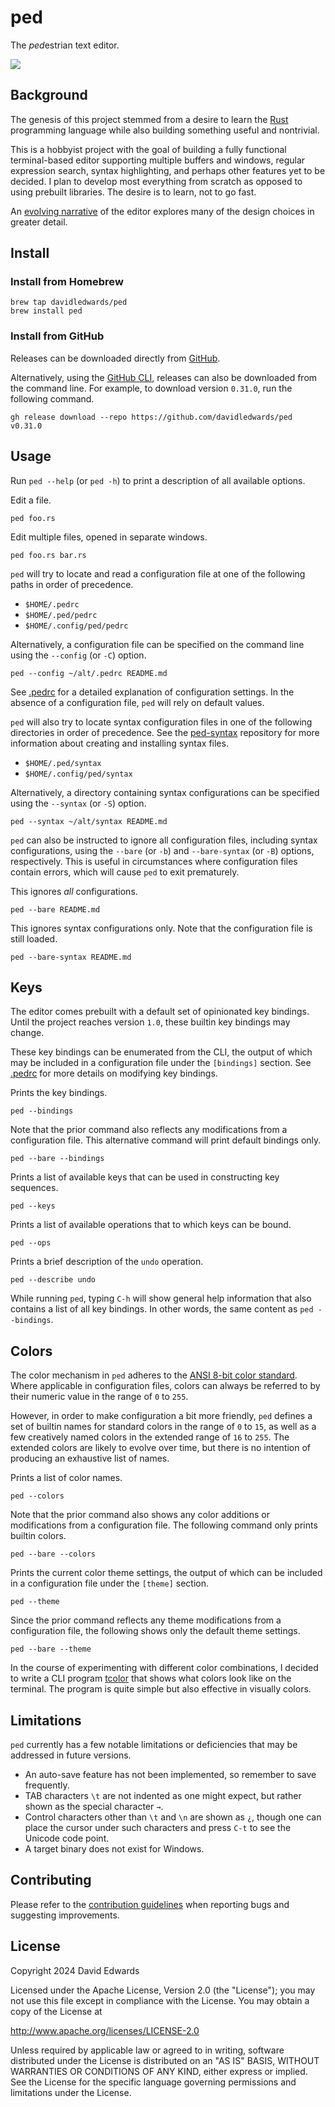 # ped

The *ped*estrian text editor.

![](content/ped-snapshot.png)

## Background

The genesis of this project stemmed from a desire to learn the [Rust](https://www.rust-lang.org/) programming language while also building something useful and nontrivial.

This is a hobbyist project with the goal of building a fully functional terminal-based editor supporting multiple buffers and windows, regular expression search, syntax highlighting, and perhaps other features yet to be decided. I plan to develop most everything from scratch as opposed to using prebuilt libraries. The desire is to learn, not to go fast.

An [evolving narrative](DESIGN.md) of the editor explores many of the design choices in greater detail.

## Install

### Install from Homebrew

```shell
brew tap davidledwards/ped
brew install ped
```

### Install from GitHub

Releases can be downloaded directly from [GitHub](https://github.com/davidledwards/ped/releases).

Alternatively, using the [GitHub CLI](https://cli.github.com/), releases can also be downloaded from the command line. For example, to download version `0.31.0`, run the following command.

```shell
gh release download --repo https://github.com/davidledwards/ped v0.31.0
```

## Usage

Run `ped --help` (or `ped -h`) to print a description of all available options.

Edit a file.

```shell
ped foo.rs
```

Edit multiple files, opened in separate windows.

```shell
ped foo.rs bar.rs
```

`ped` will try to locate and read a configuration file at one of the following paths in order of precedence.

- `$HOME/.pedrc`
- `$HOME/.ped/pedrc`
- `$HOME/.config/ped/pedrc`

Alternatively, a configuration file can be specified on the command line using the `--config` (or `-C`) option.

```shell
ped --config ~/alt/.pedrc README.md
```

See [.pedrc](.pedrc) for a detailed explanation of configuration settings. In the absence of a configuration file, `ped` will rely on default values.

`ped` will also try to locate syntax configuration files in one of the following directories in order of precedence. See the [ped-syntax](https://github.com/davidledwards/ped-syntax) repository for more information about creating and installing syntax files.

- `$HOME/.ped/syntax`
- `$HOME/.config/ped/syntax`

Alternatively, a directory containing syntax configurations can be specified using the `--syntax` (or `-S`) option.

```shell
ped --syntax ~/alt/syntax README.md
```

`ped` can also be instructed to ignore all configuration files, including syntax configurations, using the `--bare` (or `-b`) and `--bare-syntax` (or `-B`) options, respectively. This is useful in circumstances where configuration files contain errors, which will cause `ped` to exit prematurely.

This ignores _all_ configurations.

```shell
ped --bare README.md
```

This ignores syntax configurations only. Note that the configuration file is still loaded.

```shell
ped --bare-syntax README.md
```

## Keys

The editor comes prebuilt with a default set of opinionated key bindings. Until the project reaches version `1.0`, these builtin key bindings may change.

These key bindings can be enumerated from the CLI, the output of which may be included in a configuration file under the `[bindings]` section. See [.pedrc](.pedrc) for more details on modifying key bindings.

Prints the key bindings.

```shell
ped --bindings
```

Note that the prior command also reflects any modifications from a configuration file. This alternative command will print default bindings only.

```shell
ped --bare --bindings
```

Prints a list of available keys that can be used in constructing key sequences.

```shell
ped --keys
```

Prints a list of available operations that to which keys can be bound.

```shell
ped --ops
```

Prints a brief description of the `undo` operation.

```shell
ped --describe undo
```

While running `ped`, typing `C-h` will show general help information that also contains a list of all key bindings. In other words, the same content as `ped --bindings`.

## Colors

The color mechanism in `ped` adheres to the [ANSI 8-bit color standard](https://en.wikipedia.org/wiki/ANSI_escape_code#8-bit). Where applicable in configuration files, colors can always be referred to by their numeric value in the range of `0` to `255`.

However, in order to make configuration a bit more friendly, `ped` defines a set of builtin names for standard colors in the range of `0` to `15`, as well as a few creatively named colors in the extended range of `16` to `255`. The extended colors are likely to evolve over time, but there is no intention of producing an exhaustive list of names.

Prints a list of color names.

```shell
ped --colors
```

Note that the prior command also shows any color additions or modifications from a configuration file. The following command only prints builtin colors.

```shell
ped --bare --colors
```

Prints the current color theme settings, the output of which can be included in a configuration file under the `[theme]` section.

```shell
ped --theme
```

Since the prior command reflects any theme modifications from a configuration file, the following shows only the default theme settings.

```shell
ped --bare --theme
```

In the course of experimenting with different color combinations, I decided to write a CLI program [tcolor](https://github.com/davidledwards/tcolor) that shows what colors look like on the terminal. The program is quite simple but also effective in visually colors.

## Limitations

`ped` currently has a few notable limitations or deficiencies that may be addressed in future versions.

- An auto-save feature has not been implemented, so remember to save frequently.
- TAB characters `\t` are not indented as one might expect, but rather shown as the special character `→`.
- Control characters other than `\t` and `\n` are shown as `¿`, though one can place the cursor under such characters and press `C-t` to see the Unicode code point.
- A target binary does not exist for Windows.

## Contributing

Please refer to the [contribution guidelines](CONTRIBUTING.md) when reporting bugs and suggesting improvements.

## License

Copyright 2024 David Edwards

Licensed under the Apache License, Version 2.0 (the "License"); you may not use this file except in compliance with the License. You may obtain a copy of the License at

<http://www.apache.org/licenses/LICENSE-2.0>

Unless required by applicable law or agreed to in writing, software distributed under the License is distributed on an "AS IS" BASIS, WITHOUT WARRANTIES OR CONDITIONS OF ANY KIND, either express or implied. See the License for the specific language governing permissions and limitations under the License.
